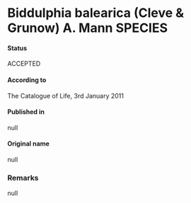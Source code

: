 Biddulphia balearica (Cleve & Grunow) A. Mann SPECIES
=======

#### Status
ACCEPTED

#### According to
The Catalogue of Life, 3rd January 2011

#### Published in
null

#### Original name
null

### Remarks
null